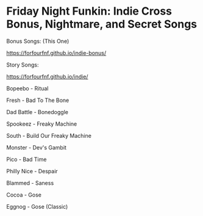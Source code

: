 # Friday Night Funkin: Indie Cross Bonus, Nightmare, and Secret Songs

Bonus Songs: (This One)

https://forfourfnf.github.io/indie-bonus/

Story Songs:

https://forfourfnf.github.io/indie/

Bopeebo - Ritual

Fresh - Bad To The Bone

Dad Battle - Bonedoggle

Spookeez - Freaky Machine

South - Build Our Freaky Machine

Monster - Dev's Gambit

Pico - Bad Time

Philly Nice - Despair

Blammed - Saness

Cocoa - Gose

Eggnog - Gose (Classic)

